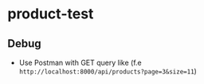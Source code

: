 # product-test

## Debug

* Use Postman with GET query like (f.e `http://localhost:8000/api/products?page=3&size=11`)